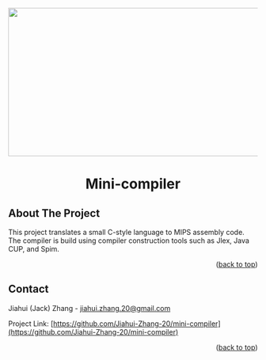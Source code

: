 <div id="top"></div>
<!--
*** Thanks for checking out the Best-README-Template. If you have a suggestion
*** that would make this better, please fork the repo and create a pull request
*** or simply open an issue with the tag "enhancement".
*** Don't forget to give the project a star!
*** Thanks again! Now go create something AMAZING! :D
-->



<!-- PROJECT SHIELDS -->
<!--
*** I'm using markdown "reference style" links for readability.
*** Reference links are enclosed in brackets [ ] instead of parentheses ( ).
*** See the bottom of this document for the declaration of the reference variables
*** for contributors-url, forks-url, etc. This is an optional, concise syntax you may use.
*** https://www.markdownguide.org/basic-syntax/#reference-style-links
-->
<!-- [![Contributors][contributors-shield]][contributors-url]
[![Forks][forks-shield]][forks-url]
[![Stargazers][stars-shield]][stars-url]
[![Issues][issues-shield]][issues-url]
[![MIT License][license-shield]][license-url]
[![LinkedIn][linkedin-shield]][linkedin-url] -->



<!-- PROJECT LOGO -->
<br />
<div align="center">
  <a href="https://github.com/Jiahui-Zhang-20/mini-compiler">
    <img src="https://en.wikipedia.org/wiki/Turing_machine#/media/File:Turing_Machine_Model_Davey_2012.jpg" width="600" height="300">
  </a>

  <a><h1 align="center">Mini-compiler</h1></a>

</div>

<!-- ABOUT THE PROJECT -->
## About The Project

This project translates a small C-style language to MIPS assembly code. The compiler is build using compiler construction tools such as Jlex, Java CUP, and Spim.

<p align="right">(<a href="#top">back to top</a>)</p>

<!-- CONTACT -->
## Contact

Jiahui (Jack) Zhang - jiahui.zhang.20@gmail.com

Project Link: [https://github.com/Jiahui-Zhang-20/mini-compiler](https://github.com/Jiahui-Zhang-20/mini-compiler)

<p align="right">(<a href="#top">back to top</a>)</p>